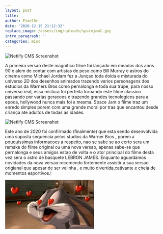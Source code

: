 ```yaml
---
layout: post
title: 
author: PixelBr
date: '2020-12-15 21:12:32'
replace_image: /assets/img/uploads/spacejam2.jpg
intro_paragraph: ''
categories: misc
---
```



![Netlify CMS Screenshot](/assets/img/uploads/jordam_spacejam1.gif)

A primeira versao deste magnifico filme foi lançado em meados dos anos 90 e alem de contar com artistas de peso como Bill Murray e astros do cinema como Michael Jordam fez a Junçao toda doida e misturada do universo 2D dos desenhos animados trazendo varios personagens dos estudios da Warners Bros como pernalonga e toda sua trupe, para nosso universo real, essa mistura foi perfeita tornando este filme classico passando por varias geracoes e trazendo grandes tecnologicos para a epoca, hollywood nunca mais foi a mesma. Space Jam o filme traz um enredo simples porem com uma grande moral por tras que encantou desde criança ate adultos de todas as idades. 

![Netlify CMS Screenshot](/assets/img/uploads/jordam_spacejam1.gif)

Este ano de 2020 foi confirmado (finalmente) que esta sendo desenvolvida uma suposta sequencia pelos studios da Warner Bros , porem a pouquissimas informacoes a respeito, nao se sabe se ao certo sera um remake do filme original ou uma nova versao, apenas sabe-se que pernalonga e seus amigos estao de volta e o ator principal do filme desta vez sera o astro de basquete LEBRON JAMES. Enquanto aguardamos novidades da nova versao recomendo fortemente assistir a sua versao origianal que apesar de ser velinha , e muito divertida,cativante e cheia de momentos esportivos.!

![Netlify CMS Screenshot](/assets/img/uploads/pernalonga_spacejam1.gif)




